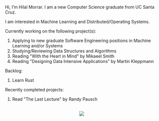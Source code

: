 Hi, I’m Hilal Morrar. I am a new Computer Science graduate from UC Santa Cruz.

I am interested in Machine Learning and Distributed/Operating Systems.

Currently working on the following project(s):
1. Applying to new graduate Software Engineering positions in Machine Learning and/or Systems
1. Studying/Reviewing Data Structures and Algorithms
1. Reading "With the Heart in Mind" by Mikaeel Smith
1. Reading "Designing Data Intensive Applications" by Martin Kleppmann

Backlog:
1. Learn Rust

Recently completed projects:
1. Read "The Last Lecture" by Randy Pausch

<p align="center">
  <br>
  <img src="https://github-readme-stats.vercel.app/api/top-langs/?username=hamorrar&langs_count=10&theme=dark">
</p>

